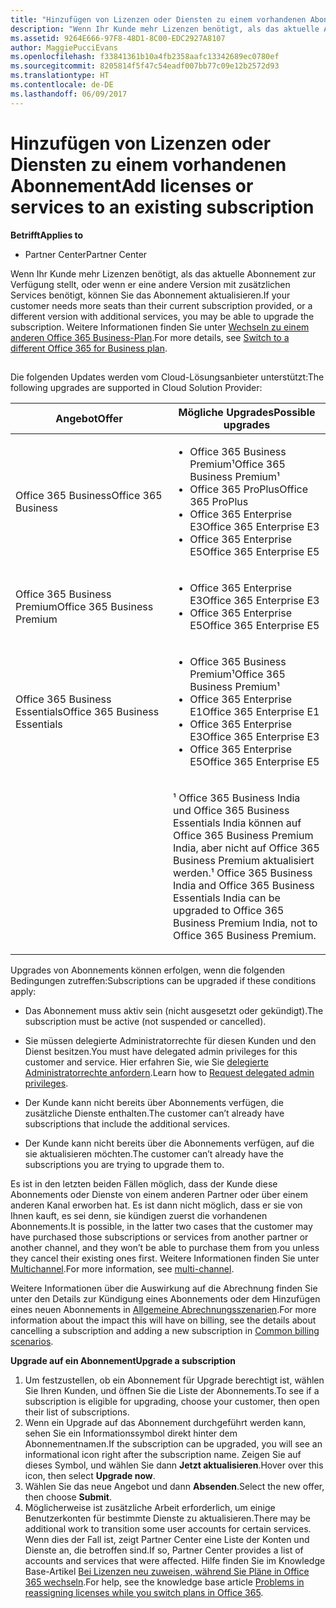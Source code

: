 ```yaml
---
title: "Hinzufügen von Lizenzen oder Diensten zu einem vorhandenen Abonnement | Partner Center"
description: "Wenn Ihr Kunde mehr Lizenzen benötigt, als das aktuelle Abonnement zur Verfügung stellt, oder wenn er eine andere Version mit zusätzlichen Services benötigt, können Sie das Abonnement aktualisieren."
ms.assetid: 9264E666-97F8-48D1-8C00-EDC2927A8107
author: MaggiePucciEvans
ms.openlocfilehash: f33841361b10a4fb2358aafc13342689ec0780ef
ms.sourcegitcommit: 8205814f5f47c54eadf007bb77c09e12b2572d93
ms.translationtype: HT
ms.contentlocale: de-DE
ms.lasthandoff: 06/09/2017
---
```

# <a name="add-licenses-or-services-to-an-existing-subscription"></a><span data-ttu-id="58846-103">Hinzufügen von Lizenzen oder Diensten zu einem vorhandenen Abonnement</span><span class="sxs-lookup"><span data-stu-id="58846-103">Add licenses or services to an existing subscription</span></span>

**<span data-ttu-id="58846-104">Betrifft</span><span class="sxs-lookup"><span data-stu-id="58846-104">Applies to</span></span>**

-  <span data-ttu-id="58846-105">Partner Center</span><span class="sxs-lookup"><span data-stu-id="58846-105">Partner Center</span></span>

<span data-ttu-id="58846-106">Wenn Ihr Kunde mehr Lizenzen benötigt, als das aktuelle Abonnement zur Verfügung stellt, oder wenn er eine andere Version mit zusätzlichen Services benötigt, können Sie das Abonnement aktualisieren.</span><span class="sxs-lookup"><span data-stu-id="58846-106">If your customer needs more seats than their current subscription provided, or a different version with additional services, you may be able to upgrade the subscription.</span></span> <span data-ttu-id="58846-107">Weitere Informationen finden Sie unter [Wechseln zu einem anderen Office 365 Business-Plan](http://go.microsoft.com/fwlink/p/?LinkId=723577).</span><span class="sxs-lookup"><span data-stu-id="58846-107">For more details, see [Switch to a different Office 365 for Business plan](http://go.microsoft.com/fwlink/p/?LinkId=723577).</span></span>

## <a href="" id="upgradesubscription"></a>


<span data-ttu-id="58846-108">Die folgenden Updates werden vom Cloud-Lösungsanbieter unterstützt:</span><span class="sxs-lookup"><span data-stu-id="58846-108">The following upgrades are supported in Cloud Solution Provider:</span></span>

<table>
<colgroup>
<col width="50%" />
<col width="50%" />
</colgroup>
<thead>
<tr class="header">
<th><span data-ttu-id="58846-109">Angebot</span><span class="sxs-lookup"><span data-stu-id="58846-109">Offer</span></span></th>
<th><span data-ttu-id="58846-110">Mögliche Upgrades</span><span class="sxs-lookup"><span data-stu-id="58846-110">Possible upgrades</span></span></th>
</tr>
</thead>
<tbody>
<tr class="odd">
<td><span data-ttu-id="58846-111">Office 365 Business</span><span class="sxs-lookup"><span data-stu-id="58846-111">Office 365 Business</span></span></td>
<td><ul>
<li><span data-ttu-id="58846-112">Office 365 Business Premium¹</span><span class="sxs-lookup"><span data-stu-id="58846-112">Office 365 Business Premium¹</span></span></li>
<li><span data-ttu-id="58846-113">Office 365 ProPlus</span><span class="sxs-lookup"><span data-stu-id="58846-113">Office 365 ProPlus</span></span></li>
<li><span data-ttu-id="58846-114">Office 365 Enterprise E3</span><span class="sxs-lookup"><span data-stu-id="58846-114">Office 365 Enterprise E3</span></span></li>
<li><span data-ttu-id="58846-115">Office 365 Enterprise E5</span><span class="sxs-lookup"><span data-stu-id="58846-115">Office 365 Enterprise E5</span></span></li>
</ul></td>
</tr>
<tr class="even">
<td><span data-ttu-id="58846-116">Office 365 Business Premium</span><span class="sxs-lookup"><span data-stu-id="58846-116">Office 365 Business Premium</span></span></td>
<td><ul>
<li><span data-ttu-id="58846-117">Office 365 Enterprise E3</span><span class="sxs-lookup"><span data-stu-id="58846-117">Office 365 Enterprise E3</span></span></li>
<li><span data-ttu-id="58846-118">Office 365 Enterprise E5</span><span class="sxs-lookup"><span data-stu-id="58846-118">Office 365 Enterprise E5</span></span></li>
</ul></td>
</tr>
<tr class="odd">
<td><span data-ttu-id="58846-119">Office 365 Business Essentials</span><span class="sxs-lookup"><span data-stu-id="58846-119">Office 365 Business Essentials</span></span></td>
<td><ul>
<li><span data-ttu-id="58846-120">Office 365 Business Premium¹</span><span class="sxs-lookup"><span data-stu-id="58846-120">Office 365 Business Premium¹</span></span></li>
<li><span data-ttu-id="58846-121">Office 365 Enterprise E1</span><span class="sxs-lookup"><span data-stu-id="58846-121">Office 365 Enterprise E1</span></span></li>
<li><span data-ttu-id="58846-122">Office 365 Enterprise E3</span><span class="sxs-lookup"><span data-stu-id="58846-122">Office 365 Enterprise E3</span></span></li>
<li><span data-ttu-id="58846-123">Office 365 Enterprise E5</span><span class="sxs-lookup"><span data-stu-id="58846-123">Office 365 Enterprise E5</span></span></li>
</ul></td>
</tr>
<tr class="even">
<td></td>
<td><p><span data-ttu-id="58846-124">¹ Office 365 Business India und Office 365 Business Essentials India können auf Office 365 Business Premium India, aber nicht auf Office 365 Business Premium aktualisiert werden.</span><span class="sxs-lookup"><span data-stu-id="58846-124">¹ Office 365 Business India and Office 365 Business Essentials India can be upgraded to Office 365 Business Premium India, not to Office 365 Business Premium.</span></span></p></td>
</tr>
</tbody>
</table>

 

<span data-ttu-id="58846-125">Upgrades von Abonnements können erfolgen, wenn die folgenden Bedingungen zutreffen:</span><span class="sxs-lookup"><span data-stu-id="58846-125">Subscriptions can be upgraded if these conditions apply:</span></span>

-   <span data-ttu-id="58846-126">Das Abonnement muss aktiv sein (nicht ausgesetzt oder gekündigt).</span><span class="sxs-lookup"><span data-stu-id="58846-126">The subscription must be active (not suspended or cancelled).</span></span>

-   <span data-ttu-id="58846-127">Sie müssen delegierte Administratorrechte für diesen Kunden und den Dienst besitzen.</span><span class="sxs-lookup"><span data-stu-id="58846-127">You must have delegated admin privileges for this customer and service.</span></span> <span data-ttu-id="58846-128">Hier erfahren Sie, wie Sie [delegierte Administratorrechte anfordern](request-a-relationship-with-a-customer.md).</span><span class="sxs-lookup"><span data-stu-id="58846-128">Learn how to [Request delegated admin privileges](request-a-relationship-with-a-customer.md).</span></span>

-   <span data-ttu-id="58846-129">Der Kunde kann nicht bereits über Abonnements verfügen, die zusätzliche Dienste enthalten.</span><span class="sxs-lookup"><span data-stu-id="58846-129">The customer can’t already have subscriptions that include the additional services.</span></span>

-   <span data-ttu-id="58846-130">Der Kunde kann nicht bereits über die Abonnements verfügen, auf die sie aktualisieren möchten.</span><span class="sxs-lookup"><span data-stu-id="58846-130">The customer can’t already have the subscriptions you are trying to upgrade them to.</span></span>

<span data-ttu-id="58846-131">Es ist in den letzten beiden Fällen möglich, dass der Kunde diese Abonnements oder Dienste von einem anderen Partner oder über einem anderen Kanal erworben hat. Es ist dann nicht möglich, dass er sie von Ihnen kauft, es sei denn, sie kündigen zuerst die vorhandenen Abonnements.</span><span class="sxs-lookup"><span data-stu-id="58846-131">It is possible, in the latter two cases that the customer may have purchased those subscriptions or services from another partner or another channel, and they won’t be able to purchase them from you unless they cancel their existing ones first.</span></span> <span data-ttu-id="58846-132">Weitere Informationen finden Sie unter [Multichannel](multichannel.md).</span><span class="sxs-lookup"><span data-stu-id="58846-132">For more information, see [multi-channel](multichannel.md).</span></span>

<span data-ttu-id="58846-133">Weitere Informationen über die Auswirkung auf die Abrechnung finden Sie unter den Details zur Kündigung eines Abonnements oder dem Hinzufügen eines neuen Abonnements in [Allgemeine Abrechnungsszenarien](common-billing-scenarios.md).</span><span class="sxs-lookup"><span data-stu-id="58846-133">For more information about the impact this will have on billing, see the details about cancelling a subscription and adding a new subscription in [Common billing scenarios](common-billing-scenarios.md).</span></span>

**<span data-ttu-id="58846-134">Upgrade auf ein Abonnement</span><span class="sxs-lookup"><span data-stu-id="58846-134">Upgrade a subscription</span></span>**

1.  <span data-ttu-id="58846-135">Um festzustellen, ob ein Abonnement für Upgrade berechtigt ist, wählen Sie Ihren Kunden, und öffnen Sie die Liste der Abonnements.</span><span class="sxs-lookup"><span data-stu-id="58846-135">To see if a subscription is eligible for upgrading, choose your customer, then open their list of subscriptions.</span></span>
2.  <span data-ttu-id="58846-136">Wenn ein Upgrade auf das Abonnement durchgeführt werden kann, sehen Sie ein Informationssymbol direkt hinter dem Abonnementnamen.</span><span class="sxs-lookup"><span data-stu-id="58846-136">If the subscription can be upgraded, you will see an informational icon right after the subscription name.</span></span> <span data-ttu-id="58846-137">Zeigen Sie auf dieses Symbol, und wählen Sie dann **Jetzt aktualisieren**.</span><span class="sxs-lookup"><span data-stu-id="58846-137">Hover over this icon, then select **Upgrade now**.</span></span>
3.  <span data-ttu-id="58846-138">Wählen Sie das neue Angebot und dann **Absenden**.</span><span class="sxs-lookup"><span data-stu-id="58846-138">Select the new offer, then choose **Submit**.</span></span>
4.  <span data-ttu-id="58846-139">Möglicherweise ist zusätzliche Arbeit erforderlich, um einige Benutzerkonten für bestimmte Dienste zu aktualisieren.</span><span class="sxs-lookup"><span data-stu-id="58846-139">There may be additional work to transition some user accounts for certain services.</span></span> <span data-ttu-id="58846-140">Wenn dies der Fall ist, zeigt Partner Center eine Liste der Konten und Dienste an, die betroffen sind.</span><span class="sxs-lookup"><span data-stu-id="58846-140">If so, Partner Center provides a list of accounts and services that were affected.</span></span> <span data-ttu-id="58846-141">Hilfe finden Sie im Knowledge Base-Artikel [Bei Lizenzen neu zuweisen, während Sie Pläne in Office 365 wechseln](http://go.microsoft.com/fwlink/p/?LinkId=723576).</span><span class="sxs-lookup"><span data-stu-id="58846-141">For help, see the knowledge base article [Problems in reassigning licenses while you switch plans in Office 365](http://go.microsoft.com/fwlink/p/?LinkId=723576).</span></span>

 

 



